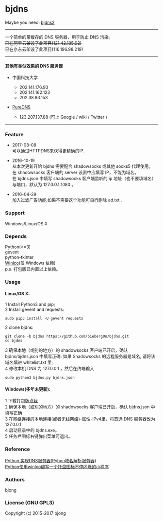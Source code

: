# bjdns

Maybe you need:  [bjdns2](https://github.com/bieberg0n/bjdns/tree/bjdns2)  

---
一个简单的带缓存的 DNS 服务器，用于防止 DNS 污染。  
~~已在阿里云架设了此项目(121.42.185.92)~~  
已在京东云架设了此项目(116.196.98.219)  

---

#### 其他有类似效果的 DNS 服务器
* 中国科技大学
	* 202.141.176.93
	* 202.141.162.123
	* 202.38.93.153

* [PureDNS](http://puredns.cn)
	* 123.207.137.88 (可上 Google / wiki / Twitter )

---

### Feature
* 2017-08-08  
可以通过HTTPDNS来获得更精确的IP.  


* 2016-10-19  
从本次更新开始 bjdns 需要配合 shadowsocks 或其他 socks5 代理使用。  
在 shadowsocks 客户端的 server 设置中应填写 IP，不能为域名。  
在 bjdns.json 中填写 shadowsocks 客户端监听的 ip 地址（也不要填域名）与端口，默认为 127.0.0.1:1080 。

* 2016-04-29  
加入过滤广告功能,如果不需要这个功能可自行删除 ad.txt .  

### Support
Windows/Linux/OS X

### Depends
Python(>=3)  
gevent  
python-tkinter  
[Winico](https://github.com/lijiejie/python-flash-trayicons/tree/master/winico0.6)(仅 Windows 依赖)  
p.s. 打包版已内置以上依赖。

### Usage  
#### Linux/OS X:  
1 Install Python3 and pip;  
2 Install gevent and requests:
```
sudo pip3 install -U gevent requests
```

2 clone bjdns:
```
git clone -b bjdns https://github.com/bieberg0n/bjdns.git  
cd bjdns  

```

3 确保本地（或别的地方）的 shadowsocks 客户端已开启，确认 bjdns/bjdns.json 中填写正确; 如果 Shadowsocks 的远程服务器是域名, 请将该域名填进 whitelist.txt 里;  
4 修改本机 DNS 为 127.0.0.1 ，然后在终端输入  
```
sudo python3 bjdns.py bjdns.json  

```

#### Windows(多年未更新):  
1 下载打包版[点我](https://github.com/bieberg0n/bjdns/releases)  
2 确保本地（或别的地方）的 shadowsocks 客户端已开启，确认 bjdns.json 中填写正确  
3 在网络连接的本地连接(或者无线网络)-属性-IPv4里，将首选 DNS 服务器改为 127.0.0.1  
4 启动目录中的 bjdns.exe。  
5 任务栏图标右键弹出菜单可退出。  

### Reference  
[Python 实现DNS服务器(Pyhon域名解析服务器)](http://blog.csdn.net/trbbadboy/article/details/8093256)  
[Python使用winIco编写一个托盘图标不停闪烁的小程序](http://www.lijiejie.com/python-winico-flash-trayicon/)

### Authors  
bjong

### License (GNU GPL3)  
Copyright (c) 2015-2017 bjong

